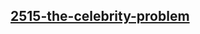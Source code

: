 <h2><a href="https://www.codingninjas.com/studio/problems/the-celebrity-problem_982769">2515-the-celebrity-problem